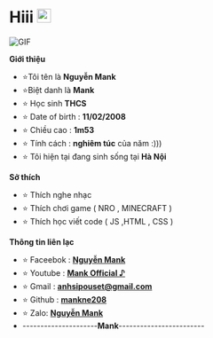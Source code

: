 <h1>Hiii <img src="https://github.com/souvikguria98/souvikguria98/blob/master/Hi.gif" width="25"></h1> 
 <img align="center" alt="GIF" src="https://media.giphy.com/media/3o7TKSha51ATTx9KzC/giphy.gif" />
 
 **Giới thiệu**
- ⭐Tôi tên là **Nguyễn Mank**
- ⭐Biệt danh là **Mank**
- ⭐ Học sinh **THCS**
- ⭐ Date of birth : **11/02/2008**
- ⭐ Chiều cao : **1m53**
- ⭐ Tính cách : **nghiêm túc** của năm :)))
- ⭐ Tôi hiện tại đang sinh sống tại **Hà Nội**

**Sở thích**

- ⭐ Thích nghe nhạc 
- ⭐ Thích chơi game ( NRO , MINECRAFT )
- ⭐ Thích học viết code ( JS ,HTML , CSS )

**Thông tin liên lạc**

- ⭐ Faceebok : **[Nguyễn Mank](https://www.facebook.com/MankNe.Official)**
- ⭐ Youtube : **[Mank Official ♪](https://www.youtube.com/channel/UCZGwO6Mhswimys8Qzc7K3SQ)**
- ⭐ Gmail : **[anhsipouset@gmail.com](https://gmail.com)**
- ⭐ Github : **[mankne208](https://github.com/mankne208)**
- ⭐ Zalo: **[Nguyễn Mank](0368830277)**
- ---------------------**Mank**------------------------
 
